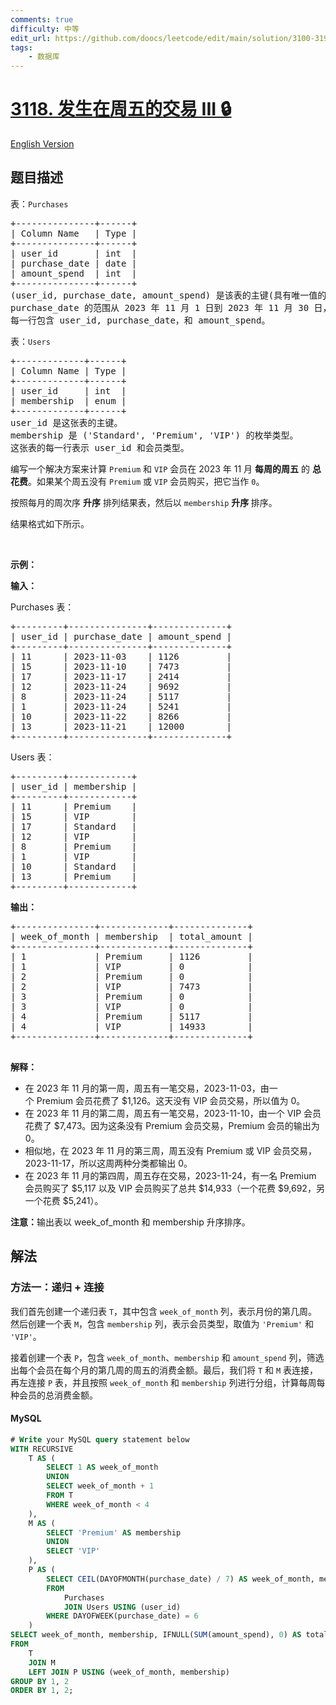 ```yaml
---
comments: true
difficulty: 中等
edit_url: https://github.com/doocs/leetcode/edit/main/solution/3100-3199/3118.Friday%20Purchase%20III/README.md
tags:
    - 数据库
---
```


<!-- problem:start -->

# [3118. 发生在周五的交易 III 🔒](https://leetcode.cn/problems/friday-purchase-iii)

[English Version](/solution/3100-3199/3118.Friday%20Purchase%20III/README_EN.md)

## 题目描述

<!-- description:start -->

<p>表：<code>Purchases</code></p>

<pre>
+---------------+------+
| Column Name   | Type |
+---------------+------+
| user_id       | int  |
| purchase_date | date |
| amount_spend  | int  |
+---------------+------+
(user_id, purchase_date, amount_spend) 是该表的主键(具有唯一值的列)。
purchase_date 的范围从 2023 年 11 月 1 日到 2023 年 11 月 30 日，并包括这两个日期。
每一行包含 user_id, purchase_date，和 amount_spend。
</pre>

<p>表：<code>Users</code></p>

<pre>
+-------------+------+
| Column Name | Type |
+-------------+------+
| user_id     | int  |
| membership  | enum |
+-------------+------+
user_id 是这张表的主键。
membership 是 ('Standard', 'Premium', 'VIP') 的枚举类型。
这张表的每一行表示 user_id 和会员类型。
</pre>

<p>编写一个解决方案来计算&nbsp;<code>Premium</code>&nbsp;和&nbsp;<code>VIP</code>&nbsp;会员在 2023 年 11 月&nbsp;<strong>每周的周五</strong>&nbsp;的 <strong>总花费</strong>。如果某个周五没有&nbsp;<code>Premium</code> 或&nbsp;<code>VIP</code> 会员购买，把它当作&nbsp;<code>0</code>。</p>

<p>按照每月的周次序&nbsp;<strong>升序</strong>&nbsp;排列结果表，然后以&nbsp;<code>membership</code>&nbsp;<strong>升序&nbsp;</strong>排序。</p>

<p>结果格式如下所示。</p>

<p>&nbsp;</p>

<p><strong class="example">示例：</strong></p>

<div class="example-block">
<p><strong>输入：</strong></p>

<p>Purchases 表：</p>

<pre class="example-io">
+---------+---------------+--------------+
| user_id | purchase_date | amount_spend |
+---------+---------------+--------------+
| 11      | 2023-11-03    | 1126         |
| 15      | 2023-11-10    | 7473         |
| 17      | 2023-11-17    | 2414         |
| 12      | 2023-11-24    | 9692         |
| 8       | 2023-11-24    | 5117         |
| 1       | 2023-11-24    | 5241         |
| 10      | 2023-11-22    | 8266         |
| 13      | 2023-11-21    | 12000        |
+---------+---------------+--------------+
</pre>

<p>Users 表：</p>

<pre class="example-io">
+---------+------------+
| user_id | membership |
+---------+------------+
| 11      | Premium    |
| 15      | VIP        |
| 17      | Standard   |
| 12      | VIP        |
| 8       | Premium    |
| 1       | VIP        |
| 10      | Standard   |
| 13      | Premium    |
+---------+------------+
</pre>

<p><strong>输出：</strong></p>

<pre class="example-io">
+---------------+-------------+--------------+
| week_of_month | membership  | total_amount |
+---------------+-------------+--------------+
| 1             | Premium     | 1126         |
| 1             | VIP         | 0            |
| 2             | Premium     | 0            |
| 2             | VIP         | 7473         |
| 3             | Premium     | 0            |
| 3             | VIP         | 0            |
| 4             | Premium     | 5117         |
| 4             | VIP         | 14933        |
+---------------+-------------+--------------+
        </pre>

<p><strong>解释：</strong></p>

<ul>
	<li>在 2023 年 11 月的第一周，周五有一笔交易，2023-11-03，由一个&nbsp;Premium 会员花费了 $1,126。这天没有 VIP 会员交易，所以值为 0。</li>
	<li>在 2023 年 11 月的第二周，周五有一笔交易，2023-11-10，由一个 VIP 会员花费了 $7,473。因为这条没有&nbsp;Premium 会员交易，Premium 会员的输出为 0。</li>
	<li>相似地，在 2023 年 11 月的第三周，周五没有&nbsp;Premium 或 VIP 会员交易，2023-11-17，所以这周两种分类都输出 0。</li>
	<li>在 2023 年 11 月的第四周，周五存在交易，2023-11-24，有一名 Premium 会员购买了 $5,117 以及 VIP 会员购买了总共 $14,933（一个花费 $9,692，另一个花费 $5,241）。</li>
</ul>

<p><strong>注意：</strong>输出表以&nbsp;week_of_month 和 membership 升序排序。</p>
</div>

<!-- description:end -->

## 解法

<!-- solution:start -->

### 方法一：递归 + 连接

我们首先创建一个递归表 `T`，其中包含 `week_of_month` 列，表示月份的第几周。然后创建一个表 `M`，包含 `membership` 列，表示会员类型，取值为 `'Premium'` 和 `'VIP'`。

接着创建一个表 `P`，包含 `week_of_month`、`membership` 和 `amount_spend` 列，筛选出每个会员在每个月的第几周的周五的消费金额。最后，我们将 `T` 和 `M` 表连接，再左连接 `P` 表，并且按照 `week_of_month` 和 `membership` 列进行分组，计算每周每种会员的总消费金额。

<!-- tabs:start -->

#### MySQL

```sql
# Write your MySQL query statement below
WITH RECURSIVE
    T AS (
        SELECT 1 AS week_of_month
        UNION
        SELECT week_of_month + 1
        FROM T
        WHERE week_of_month < 4
    ),
    M AS (
        SELECT 'Premium' AS membership
        UNION
        SELECT 'VIP'
    ),
    P AS (
        SELECT CEIL(DAYOFMONTH(purchase_date) / 7) AS week_of_month, membership, amount_spend
        FROM
            Purchases
            JOIN Users USING (user_id)
        WHERE DAYOFWEEK(purchase_date) = 6
    )
SELECT week_of_month, membership, IFNULL(SUM(amount_spend), 0) AS total_amount
FROM
    T
    JOIN M
    LEFT JOIN P USING (week_of_month, membership)
GROUP BY 1, 2
ORDER BY 1, 2;
```

<!-- tabs:end -->

<!-- solution:end -->

<!-- problem:end -->
